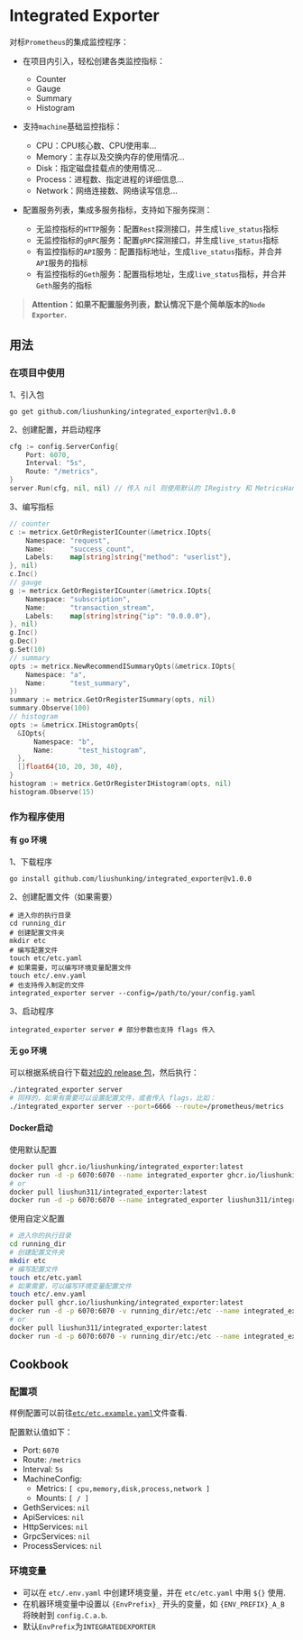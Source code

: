 # Integrated Exporter

对标`Prometheus`的集成监控程序：

- 在项目内引入，轻松创建各类监控指标：
  - Counter
  - Gauge
  - Summary
  - Histogram
- 支持`machine`基础监控指标：
  - CPU：CPU核心数、CPU使用率...
  - Memory：主存以及交换内存的使用情况...
  - Disk：指定磁盘挂载点的使用情况...
  - Process：进程数、指定进程的详细信息...
  - Network：网络连接数、网络读写信息...
  


- 配置服务列表，集成多服务指标，支持如下服务探测：
  - 无监控指标的`HTTP`服务：配置`Rest`探测接口，并生成`live_status`指标
  - 无监控指标的`gRPC`服务：配置`gRPC`探测接口，并生成`live_status`指标
  - 有监控指标的`API`服务：配置指标地址，生成`live_status`指标，并合并`API`服务的指标
  - 有监控指标的`Geth`服务：配置指标地址，生成`live_status`指标，并合并`Geth`服务的指标

> **Attention：如果不配置服务列表，默认情况下是个简单版本的`Node Exporter`.**



## 用法

### 在项目中使用

1、引入包

```shell
go get github.com/liushunking/integrated_exporter@v1.0.0
```

2、创建配置，并启动程序

```go
cfg := config.ServerConfig{
    Port: 6070,
    Interval: "5s",
    Route: "/metrics",
}
server.Run(cfg, nil, nil) // 传入 nil 则使用默认的 IRegistry 和 MetricsHandler
```

3、编写指标

```go
// counter
c := metricx.GetOrRegisterICounter(&metricx.IOpts{
    Namespace: "request",
    Name:      "success_count",
    Labels:    map[string]string{"method": "userlist"},
}, nil)
c.Inc()
// gauge
g := metricx.GetOrRegisterICounter(&metricx.IOpts{
    Namespace: "subscription",
    Name:      "transaction_stream",
    Labels:    map[string]string{"ip": "0.0.0.0"},
}, nil)
g.Inc()
g.Dec()
g.Set(10)
// summary
opts := metricx.NewRecommendISummaryOpts(&metricx.IOpts{
    Namespace: "a",
    Name:      "test_summary",
})
summary := metricx.GetOrRegisterISummary(opts, nil)
summary.Observe(100)
// histogram
opts := &metricx.IHistogramOpts{
  &IOpts{
      Namespace: "b",
      Name:      "test_histogram",
  },
  []float64{10, 20, 30, 40},
}
histogram := metricx.GetOrRegisterIHistogram(opts, nil)
histogram.Observe(15)
```

### 作为程序使用

#### 有 go 环境

1、下载程序

```shell
go install github.com/liushunking/integrated_exporter@v1.0.0
```

2、创建配置文件（如果需要）

```shell
# 进入你的执行目录
cd running_dir
# 创建配置文件夹
mkdir etc
# 编写配置文件
touch etc/etc.yaml
# 如果需要，可以编写环境变量配置文件
touch etc/.env.yaml
# 也支持传入制定的文件
integrated_exporter server --config=/path/to/your/config.yaml
```

3、启动程序

```shell
integrated_exporter server # 部分参数也支持 flags 传入
```



#### 无 go 环境

可以根据系统自行下载[对应的 release 包](https://github.com/liushunking/integrated_exporter/releases)，然后执行：

```sh
./integrated_exporter server
# 同样的，如果有需要可以设置配置文件，或者传入 flags，比如：
./integrated_exporter server --port=6666 --route=/prometheus/metrics
```



#### Docker启动

使用默认配置

```sh
docker pull ghcr.io/liushunking/integrated_exporter:latest
docker run -d -p 6070:6070 --name integrated_exporter ghcr.io/liushunking/integrated_exporter
# or 
docker pull liushun311/integrated_exporter:latest
docker run -d -p 6070:6070 --name integrated_exporter liushun311/integrated_exporter
```

使用自定义配置

```sh
# 进入你的执行目录
cd running_dir
# 创建配置文件夹
mkdir etc
# 编写配置文件
touch etc/etc.yaml
# 如果需要，可以编写环境变量配置文件
touch etc/.env.yaml
docker pull ghcr.io/liushunking/integrated_exporter:latest
docker run -d -p 6070:6070 -v running_dir/etc:/etc --name integrated_exporter ghcr.io/liushunking/integrated_exporter
# or 
docker pull liushun311/integrated_exporter:latest
docker run -d -p 6070:6070 -v running_dir/etc:/etc --name integrated_exporter liushun311/integrated_exporter
```



## Cookbook

### 配置项

样例配置可以前往[`etc/etc.example.yaml`](https://github.com/liushunking/integrated_exporter/blob/main/etc/etc.example.yaml)文件查看.

配置默认值如下：

- Port: `6070`
- Route: `/metrics`
- Interval: `5s`
- MachineConfig:
  - Metrics: `[ cpu,memory,disk,process,network ]`
  - Mounts: `[ / ]`
- GethServices: `nil`
- ApiServices: `nil`
- HttpServices: `nil`
- GrpcServices: `nil`
- ProcessServices: `nil`



### 环境变量

- 可以在 `etc/.env.yaml` 中创建环境变量，并在 `etc/etc.yaml` 中用 `${}` 使用.
- 在机器环境变量中设置以 `{EnvPrefix}_` 开头的变量，如 `{ENV_PREFIX}_A_B` 将映射到 `config.C.a.b`.
- 默认`EnvPrefix`为`INTEGRATEDEXPORTER`

